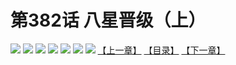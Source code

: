 # 第382话 八星晋级（上）
![](https://mhpic.xiaomingtaiji.net/comic/D/斗破苍穹拆分版/382话/1.jpg-zymk.middle.webp)
![](https://mhpic.xiaomingtaiji.net/comic/D/斗破苍穹拆分版/382话/2.jpg-zymk.middle.webp)
![](https://mhpic.xiaomingtaiji.net/comic/D/斗破苍穹拆分版/382话/3.jpg-zymk.middle.webp)
![](https://mhpic.xiaomingtaiji.net/comic/D/斗破苍穹拆分版/382话/4.jpg-zymk.middle.webp)
![](https://mhpic.xiaomingtaiji.net/comic/D/斗破苍穹拆分版/382话/5.jpg-zymk.middle.webp)
![](https://mhpic.xiaomingtaiji.net/comic/D/斗破苍穹拆分版/382话/6.jpg-zymk.middle.webp)
![](https://mhpic.xiaomingtaiji.net/comic/D/斗破苍穹拆分版/382话/7.jpg-zymk.middle.webp)
[【上一章】](./381.md)
[【目录】](./READMD.md)
[【下一章】](./383.md)
